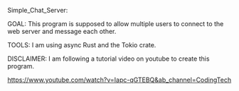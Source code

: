 Simple_Chat_Server:

GOAL:
This program is supposed to allow multiple users to connect to the web server and message each other.

TOOLS:
I am using async Rust and the Tokio crate.

DISCLAIMER:
I am following a tutorial video on youtube to create this program.

https://www.youtube.com/watch?v=Iapc-qGTEBQ&ab_channel=CodingTech
